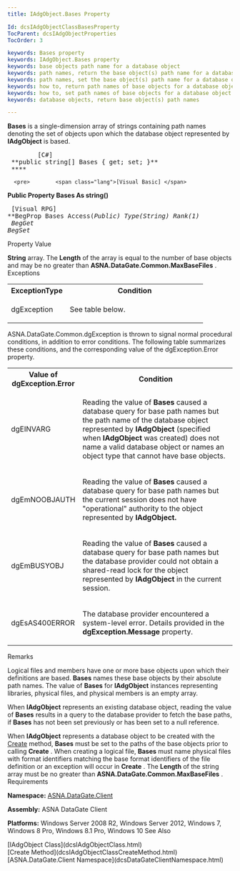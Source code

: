 ```yaml
---
title: IAdgObject.Bases Property

Id: dcsIAdgObjectClassBasesProperty
TocParent: dcsIAdgObjectProperties
TocOrder: 3

keywords: Bases property
keywords: IAdgObject.Bases property
keywords: base objects path name for a database object
keywords: path names, return the base object(s) path name for a database object
keywords: path names, set the base object(s) path name for a database object
keywords: how to, return path names of base objects for a database object
keywords: how to, set path names of base objects for a database object
keywords: database objects, return base object(s) path names

---
```


**Bases** is a single-dimension array of strings containing path names denoting the set of objects upon which the database object represented by **IAdgObject** is based.
<pre>        <span class="lang">[C#]</span>
 **public string[] Bases { get; set; }** 
 **** </pre>
      <pre>        <span class="lang">[Visual Basic] </span>
 **Public Property Bases As string()** 
      </pre>
      <pre class="prettyprint">
        <span class="lang">[Visual RPG]</span>
 **BegProp Bases Access(*Public) Type(*String) Rank(1)<br />  BegGet   BegSet** 
      </pre>

Property Value

**String** array. The **Length** of the array is equal to the number of base objects and may be no greater than **ASNA.DataGate.Common.MaxBaseFiles** . 
Exceptions

<table class="dtTABLE" id="Table3" cellspacing="0">
          <colgroup span="1">
            <col span="1" width="30%" style="FONT-WEIGHT: bold" />
            <col span="1" width="70%" />
          </colgroup>
          <tr>
            <th colspan="1" rowspan="1">
							ExceptionType</th>
            <th colspan="1" rowspan="1">
							Condition</th>
          </tr>
          <tr>
            <td colspan="1" rowspan="1">

dgException
</td>
            <td colspan="1" rowspan="1">

See table below.
</td>
          </tr>
</table>

ASNA.DataGate.Common.dgException is thrown to signal normal procedural conditions, in addition to error conditions. The following table summarizes these conditions, and the corresponding value of the <span>dgException.Error</span> property.
<br />

<table class="dtTABLE" id="Table2" cellspacing="0">
          <colgroup span="1">
            <col span="1" width="20%" style="FONT-WEIGHT: bold" />
            <col span="1" width="70%" />
          </colgroup>
          <tr>
            <th colspan="1" rowspan="1">
							Value of dgException.Error</th>
            <th colspan="1" rowspan="1">
							Condition</th>
          </tr>
          <tr>
            <td colspan="1" rowspan="1">

dgEINVARG
</td>
            <td colspan="1" rowspan="1">

Reading the value of **Bases** caused a database query for base path names but the path name of the database object represented by **IAdgObject** (specified when **IAdgObject** was created) does not name a valid database object or names an object type that cannot have base objects.
</td>
          </tr>
          <tr>
            <td colspan="1" rowspan="1">

dgEmNOOBJAUTH
</td>
            <td colspan="1" rowspan="1">

Reading the value of **Bases** caused a database query for base path names but the current session does not have "operational" authority to the object represented by **IAdgObject.** 
</td>
          </tr>
          <tr>
            <td colspan="1" rowspan="1">

dgEmBUSYOBJ
</td>
            <td colspan="1" rowspan="1">

Reading the value of **Bases** caused a database query for base path names but the database provider could not obtain a shared-read lock for the object represented by **IAdgObject** in the current session.
</td>
          </tr>
          <tr>
            <td colspan="1" rowspan="1">

dgEsAS400ERROR
</td>
            <td colspan="1" rowspan="1">

The database provider encountered a system-level error. Details provided in the **dgException.Message** property.
</td>
          </tr>
</table>

Remarks

Logical files and members have one or more base objects upon which their definitions are based. **Bases** names these base objects by their absolute path names. The value of **Bases** for **IAdgObject** instances representing libraries, physical files, and physical members is an empty array.

When **IAdgObject** represents an existing database object, reading the value of **Bases** results in a query to the database provider to fetch the base paths, if **Bases** has not been set previously or has been set to a null reference.

When **IAdgObject** represents a database object to be created with the [Create](dcsIAdgObjectClassCreateMethod.html) method, **Bases** must be set to the paths of the base objects prior to calling **Create** . When creating a logical file, **Bases** must name physical files with format identifiers matching the base format identifiers of the file definition or an exception will occur in **Create** . The **Length** of the string array must be no greater than **ASNA.DataGate.Common.MaxBaseFiles** .
Requirements

**Namespace:** [ASNA.DataGate.Client](dcsDataGateClientNamespace.html) 

**Assembly:** ASNA DataGate Client

**Platforms:** Windows Server 2008 R2, Windows Server 2012, Windows 7, Windows 8 Pro, Windows 8.1 Pro, Windows 10
See Also

<dl />
      [IAdgObject Class](dcsIAdgObjectClass.html)
      <br />
      [Create Method](dcsIAdgObjectClassCreateMethod.html)
      <br />
      [ASNA.DataGate.Client Namespace](dcsDataGateClientNamespace.html)

